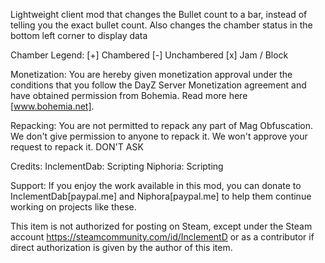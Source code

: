 Lightweight client mod that changes the Bullet count to a bar, instead of telling you the exact bullet count. Also changes the chamber status in the bottom left corner to display data

Chamber Legend:
[+] Chambered
[-] Unchambered
[x] Jam / Block

Monetization:
You are hereby given monetization approval under the conditions that you follow the DayZ Server Monetization agreement and have obtained permission from Bohemia. Read more here [www.bohemia.net].

Repacking:
You are not permitted to repack any part of Mag Obfuscation. We don't give permission to anyone to repack it. We won't approve your request to repack it. DON'T ASK

Credits:
InclementDab: Scripting
Niphoria: Scripting

Support:
If you enjoy the work available in this mod, you can donate to InclementDab[paypal.me] and Niphora[paypal.me] to help them continue working on projects like these.

This item is not authorized for posting on Steam, except under the Steam account https://steamcommunity.com/id/InclementD or as a contributor if direct authorization is given by the author of this item.